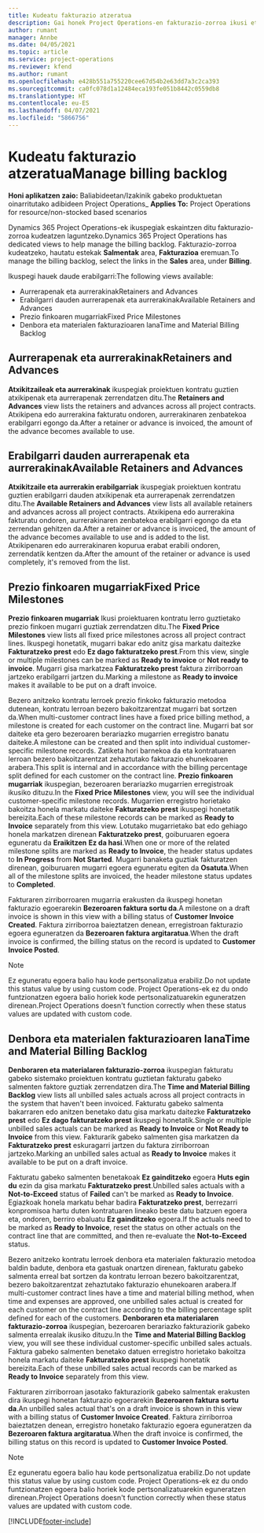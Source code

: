 ```yaml
---
title: Kudeatu fakturazio atzeratua
description: Gai honek Project Operations-en fakturazio-zorroa ikusi eta nola lan egin jakiteko informazioa eskaintzen du.
author: rumant
manager: Annbe
ms.date: 04/05/2021
ms.topic: article
ms.service: project-operations
ms.reviewer: kfend
ms.author: rumant
ms.openlocfilehash: e428b551a755220cee67d54b2e63dd7a3c2ca393
ms.sourcegitcommit: ca0fc078d1a12484eca193fe051b8442c0559db8
ms.translationtype: HT
ms.contentlocale: eu-ES
ms.lasthandoff: 04/07/2021
ms.locfileid: "5866756"
---
```

# <a name="manage-billing-backlog"></a><span data-ttu-id="15541-103">Kudeatu fakturazio atzeratua</span><span class="sxs-lookup"><span data-stu-id="15541-103">Manage billing backlog</span></span>

<span data-ttu-id="15541-104">**Honi aplikatzen zaio:** Baliabideetan/Izakinik gabeko produktuetan oinarritutako adibideen Project Operations</span><span class="sxs-lookup"><span data-stu-id="15541-104">_ **Applies To:** Project Operations for resource/non-stocked based scenarios</span></span>

<span data-ttu-id="15541-105">Dynamics 365 Project Operations-ek ikuspegiak eskaintzen ditu fakturazio-zorroa kudeatzen laguntzeko.</span><span class="sxs-lookup"><span data-stu-id="15541-105">Dynamics 365 Project Operations has dedicated views to help manage the billing backlog.</span></span> <span data-ttu-id="15541-106">Fakturazio-zorroa kudeatzeko, hautatu estekak **Salmentak** area, **Fakturazioa** eremuan.</span><span class="sxs-lookup"><span data-stu-id="15541-106">To manage the billing backlog, select the links in the **Sales** area, under **Billing**.</span></span> 

<span data-ttu-id="15541-107">Ikuspegi hauek daude erabilgarri:</span><span class="sxs-lookup"><span data-stu-id="15541-107">The following views available:</span></span>

- <span data-ttu-id="15541-108">Aurrerapenak eta aurrerakinak</span><span class="sxs-lookup"><span data-stu-id="15541-108">Retainers and Advances</span></span>
- <span data-ttu-id="15541-109">Erabilgarri dauden aurrerapenak eta aurrerakinak</span><span class="sxs-lookup"><span data-stu-id="15541-109">Available Retainers and Advances</span></span>
- <span data-ttu-id="15541-110">Prezio finkoaren mugarriak</span><span class="sxs-lookup"><span data-stu-id="15541-110">Fixed Price Milestones</span></span>
- <span data-ttu-id="15541-111">Denbora eta materialen fakturazioaren lana</span><span class="sxs-lookup"><span data-stu-id="15541-111">Time and Material Billing Backlog</span></span>

## <a name="retainers-and-advances"></a><span data-ttu-id="15541-112">Aurrerapenak eta aurrerakinak</span><span class="sxs-lookup"><span data-stu-id="15541-112">Retainers and Advances</span></span>

<span data-ttu-id="15541-113">**Atxikitzaileak eta aurrerakinak** ikuspegiak proiektuen kontratu guztien atxikipenak eta aurrerapenak zerrendatzen ditu.</span><span class="sxs-lookup"><span data-stu-id="15541-113">The **Retainers and Advances** view lists the retainers and advances across all project contracts.</span></span> <span data-ttu-id="15541-114">Atxikipena edo aurrerakina fakturatu ondoren, aurrerakinaren zenbatekoa erabilgarri egongo da.</span><span class="sxs-lookup"><span data-stu-id="15541-114">After a retainer or advance is invoiced, the amount of the advance becomes available to use.</span></span>

## <a name="available-retainers-and-advances"></a><span data-ttu-id="15541-115">Erabilgarri dauden aurrerapenak eta aurrerakinak</span><span class="sxs-lookup"><span data-stu-id="15541-115">Available Retainers and Advances</span></span>

<span data-ttu-id="15541-116">**Atxikitzaile eta aurrerakin erabilgarriak** ikuspegiak proiektuen kontratu guztien erabilgarri dauden atxikipenak eta aurrerapenak zerrendatzen ditu.</span><span class="sxs-lookup"><span data-stu-id="15541-116">The **Available Retainers and Advances** view lists all available retainers and advances across all project contracts.</span></span> <span data-ttu-id="15541-117">Atxikipena edo aurrerakina fakturatu ondoren, aurrerakinaren zenbatekoa erabilgarri egongo da eta zerrendan gehitzen da.</span><span class="sxs-lookup"><span data-stu-id="15541-117">After a retainer or advance is invoiced, the amount of the advance becomes available to use and is added to the list.</span></span> <span data-ttu-id="15541-118">Atxikipenaren edo aurrerakinaren kopurua erabat erabili ondoren, zerrendatik kentzen da.</span><span class="sxs-lookup"><span data-stu-id="15541-118">After the amount of the retainer or advance is used completely, it's removed from the list.</span></span>

## <a name="fixed-price-milestones"></a><span data-ttu-id="15541-119">Prezio finkoaren mugarriak</span><span class="sxs-lookup"><span data-stu-id="15541-119">Fixed Price Milestones</span></span>

<span data-ttu-id="15541-120">**Prezio finkoaren mugarriak** Ikusi proiektuaren kontratu lerro guztietako prezio finkoen mugarri guztiak zerrendatzen ditu.</span><span class="sxs-lookup"><span data-stu-id="15541-120">The **Fixed Price Milestones** view lists all fixed price milestones across all project contract lines.</span></span> <span data-ttu-id="15541-121">Ikuspegi honetatik, mugarri bakar edo anitz gisa markatu daitezke **Fakturatzeko prest** edo **Ez dago fakturatzeko prest**.</span><span class="sxs-lookup"><span data-stu-id="15541-121">From this view, single or multiple milestones can be marked as **Ready to invoice** or **Not ready to invoice**.</span></span> <span data-ttu-id="15541-122">Mugarri gisa markatzea **Fakturatzeko prest** faktura zirriborroan jartzeko erabilgarri jartzen du.</span><span class="sxs-lookup"><span data-stu-id="15541-122">Marking a milestone as **Ready to invoice** makes it available to be put on a draft invoice.</span></span>

<span data-ttu-id="15541-123">Bezero anitzeko kontratu lerroek prezio finkoko fakturazio metodoa dutenean, kontratu lerroan bezero bakoitzarentzat mugarri bat sortzen da.</span><span class="sxs-lookup"><span data-stu-id="15541-123">When multi-customer contract lines have a fixed price billing method, a milestone is created for each customer on the contract line.</span></span> <span data-ttu-id="15541-124">Mugarri bat sor daiteke eta gero bezeroaren berariazko mugarrien erregistro banatu daiteke.</span><span class="sxs-lookup"><span data-stu-id="15541-124">A milestone can be created and then split into individual customer-specific milestone records.</span></span> <span data-ttu-id="15541-125">Zatiketa hori barnekoa da eta kontratuaren lerroan bezero bakoitzarentzat zehaztutako fakturazio ehunekoaren arabera.</span><span class="sxs-lookup"><span data-stu-id="15541-125">This split is internal and in accordance with the billing percentage split defined for each customer on the contract line.</span></span> <span data-ttu-id="15541-126">**Prezio finkoaren mugarriak** ikuspegian, bezeroaren berariazko mugarrien erregistroak ikusiko dituzu.</span><span class="sxs-lookup"><span data-stu-id="15541-126">In the **Fixed Price Milestones** view, you will see the individual customer-specific milestone records.</span></span> <span data-ttu-id="15541-127">Mugarrien erregistro horietako bakoitza honela markatu daiteke **Fakturatzeko prest** ikuspegi honetatik bereizita.</span><span class="sxs-lookup"><span data-stu-id="15541-127">Each of these milestone records can be marked as **Ready to Invoice** separately from this view.</span></span> <span data-ttu-id="15541-128">Lotutako mugarrietako bat edo gehiago honela markatzen direnean **Fakturatzeko prest**, goiburuaren egoera eguneratu da **Eraikitzen** **Ez da hasi**.</span><span class="sxs-lookup"><span data-stu-id="15541-128">When one or more of the related milestone splits are marked as **Ready to Invoice**, the header status updates to **In Progress** from **Not Started**.</span></span> <span data-ttu-id="15541-129">Mugarri banaketa guztiak fakturatzen direnean, goiburuaren mugarri egoera eguneratu egiten da **Osatuta**.</span><span class="sxs-lookup"><span data-stu-id="15541-129">When all of the milestone splits are invoiced, the header milestone status updates to **Completed**.</span></span>

<span data-ttu-id="15541-130">Fakturaren zirriborroaren mugarria erakusten da ikuspegi honetan fakturazio egoerarekin **Bezeroaren faktura sortu da**.</span><span class="sxs-lookup"><span data-stu-id="15541-130">A milestone on a draft invoice is shown in this view with a billing status of **Customer Invoice Created**.</span></span> <span data-ttu-id="15541-131">Faktura zirriborroa baieztatzen denean, erregistroan fakturazio egoera eguneratzen da **Bezeroaren faktura argitaratua**.</span><span class="sxs-lookup"><span data-stu-id="15541-131">When the draft invoice is confirmed, the billing status on the record is updated to **Customer Invoice Posted**.</span></span> 

> [!NOTE] 
> <span data-ttu-id="15541-132">Ez eguneratu egoera balio hau kode pertsonalizatua erabiliz.</span><span class="sxs-lookup"><span data-stu-id="15541-132">Do not update this status value by using custom code.</span></span> <span data-ttu-id="15541-133">Project Operations-ek ez du ondo funtzionatzen egoera balio horiek kode pertsonalizatuarekin eguneratzen direnean.</span><span class="sxs-lookup"><span data-stu-id="15541-133">Project Operations doesn't function correctly when these status values are updated with custom code.</span></span>

## <a name="time-and-material-billing-backlog"></a><span data-ttu-id="15541-134">Denbora eta materialen fakturazioaren lana</span><span class="sxs-lookup"><span data-stu-id="15541-134">Time and Material Billing Backlog</span></span>

<span data-ttu-id="15541-135">**Denboraren eta materialaren fakturazio-zorroa** ikuspegian fakturatu gabeko sistemako proiektuen kontratu guztietan fakturatu gabeko salmenten faktore guztiak zerrendatzen dira.</span><span class="sxs-lookup"><span data-stu-id="15541-135">The **Time and Material Billing Backlog** view lists all unbilled sales actuals across all project contracts in the system that haven't been invoiced.</span></span> <span data-ttu-id="15541-136">Fakturatu gabeko salmenta bakarraren edo anitzen benetako datu gisa markatu daitezke **Fakturatzeko prest** edo **Ez dago fakturatzeko prest** ikuspegi honetatik.</span><span class="sxs-lookup"><span data-stu-id="15541-136">Single or multiple unbilled sales actuals can be marked as **Ready to Invoice** or **Not Ready to Invoice** from this view.</span></span> <span data-ttu-id="15541-137">Fakturarik gabeko salmenten gisa markatzen da **Fakturatzeko prest** eskuragarri jartzen du faktura zirriborroan jartzeko.</span><span class="sxs-lookup"><span data-stu-id="15541-137">Marking an unbilled sales actual as **Ready to Invoice** makes it available to be put on a draft invoice.</span></span>

<span data-ttu-id="15541-138">Fakturatu gabeko salmenten benetakoak **Ez gainditzeko** egoera **Huts egin du** ezin da gisa markatu **Fakturatzeko prest**.</span><span class="sxs-lookup"><span data-stu-id="15541-138">Unbilled sales actuals with a **Not-to-Exceed** status of **Failed** can't be marked as **Ready to Invoice**.</span></span> <span data-ttu-id="15541-139">Egiazkoak honela markatu behar badira **Fakturatzeko prest**, berrezarri konpromisoa hartu duten kontratuaren lineako beste datu batzuen egoera eta, ondoren, berriro ebaluatu **Ez gainditzeko** egoera.</span><span class="sxs-lookup"><span data-stu-id="15541-139">If the actuals need to be marked as **Ready to Invoice**, reset the status on other actuals on the contract line that are committed, and then re-evaluate the **Not-to-Exceed** status.</span></span>

<span data-ttu-id="15541-140">Bezero anitzeko kontratu lerroek denbora eta materialen fakturazio metodoa baldin badute, denbora eta gastuak onartzen direnean, fakturatu gabeko salmenta erreal bat sortzen da kontratu lerroan bezero bakoitzarentzat, bezero bakoitzarentzat zehaztutako fakturazio ehunekoaren arabera.</span><span class="sxs-lookup"><span data-stu-id="15541-140">If multi-customer contract lines have a time and material billing method, when time and expenses are approved, one unbilled sales actual is created for each customer on the contract line according to the billing percentage split defined for each of the customers.</span></span> <span data-ttu-id="15541-141">**Denboraren eta materialaren fakturazio-zorroa** ikuspegian, bezeroaren berariazko fakturaziorik gabeko salmenta errealak ikusiko dituzu.</span><span class="sxs-lookup"><span data-stu-id="15541-141">In the **Time and Material Billing Backlog** view, you will see these individual customer-specific unbilled sales actuals.</span></span> <span data-ttu-id="15541-142">Faktura gabeko salmenten benetako datuen erregistro horietako bakoitza honela markatu daiteke **Fakturatzeko prest** ikuspegi honetatik bereizita.</span><span class="sxs-lookup"><span data-stu-id="15541-142">Each of these unbilled sales actual records can be marked as **Ready to Invoice** separately from this view.</span></span>

<span data-ttu-id="15541-143">Fakturaren zirriborroan jasotako fakturaziorik gabeko salmentak erakusten dira ikuspegi honetan fakturazio egoerarekin **Bezeroaren faktura sortu da**.</span><span class="sxs-lookup"><span data-stu-id="15541-143">An unbilled sales actual that's on a draft invoice is shown in this view with a billing status of **Customer Invoice Created**.</span></span> <span data-ttu-id="15541-144">Faktura zirriborroa baieztatzen denean, erregistro honetako fakturazio egoera eguneratzen da **Bezeroaren faktura argitaratua**.</span><span class="sxs-lookup"><span data-stu-id="15541-144">When the draft invoice is confirmed, the billing status on this record is updated to **Customer Invoice Posted**.</span></span> 

> [!NOTE] 
> <span data-ttu-id="15541-145">Ez eguneratu egoera balio hau kode pertsonalizatua erabiliz.</span><span class="sxs-lookup"><span data-stu-id="15541-145">Do not update this status value by using custom code.</span></span> <span data-ttu-id="15541-146">Project Operations-ek ez du ondo funtzionatzen egoera balio horiek kode pertsonalizatuarekin eguneratzen direnean.</span><span class="sxs-lookup"><span data-stu-id="15541-146">Project Operations doesn't function correctly when these status values are updated with custom code.</span></span>


[!INCLUDE[footer-include](../includes/footer-banner.md)]
